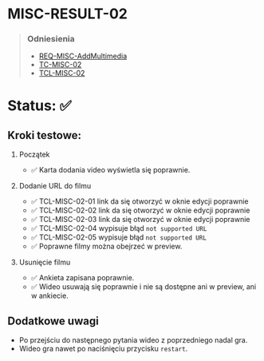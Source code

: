 # MISC-RESULT-02
> ### Odniesienia
> - [REQ-MISC-AddMultimedia](../../requirements.md#req-misc-addmultimedia)
> - [TC-MISC-02](../../test-cases/high-level/misc.md#tc-misc-02)
> - [TCL-MISC-02](../../test-cases/low-level/misc/tcl-misc-02.md)

# Status: ✅

## Kroki testowe:
  1. Początek
       - ✅ Karta dodania video wyświetla się poprawnie.

  2. Dodanie URL do filmu
       - ✅ TCL-MISC-02-01 link da się otworzyć w oknie edycji poprawnie
       - ✅ TCL-MISC-02-02 link da się otworzyć w oknie edycji poprawnie
       - ✅ TCL-MISC-02-03 link da się otworzyć w oknie edycji poprawnie
       - ✅ TCL-MISC-02-04 wypisuje błąd `not supported URL`
       - ✅ TCL-MISC-02-05 wypisuje błąd `not supported URL`
       - ✅ Poprawne filmy można obejrzeć w preview.

  3. Usunięcie filmu
       - ✅ Ankieta zapisana poprawnie.
       - ✅ Wideo usuwają się poprawnie i nie są dostępne ani w preview, ani w ankiecie. 
         

## Dodatkowe uwagi
- Po przejściu do następnego pytania wideo z poprzedniego nadal gra.
- Wideo gra nawet po naciśnięciu przycisku `restart`.
